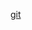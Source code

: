 
[git](https://user-images.githubusercontent.com/125550624/236061707-8e2de405-155e-4328-8cf5-82373c148f15.png)
